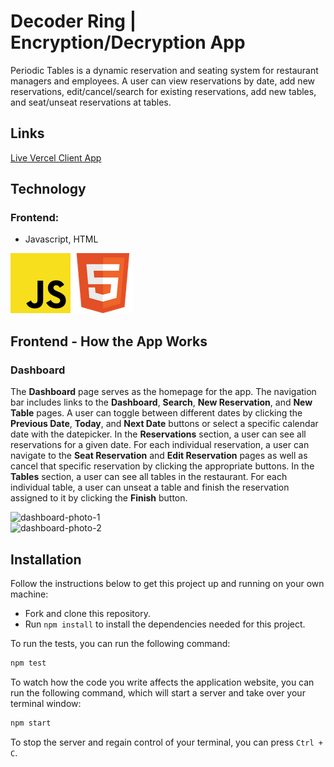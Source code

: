 # Decoder Ring | Encryption/Decryption App

Periodic Tables is a dynamic reservation and seating system for restaurant managers and employees. A user can view reservations by date, add new reservations, edit/cancel/search for existing reservations, add new tables, and seat/unseat reservations at tables.

## Links
[Live Vercel Client App](https://encryption-decryption-app.vercel.app/)  

## Technology

### Frontend:
- Javascript, HTML  
  
![JS icon](images/javascript.png)
![HTML icon](images/html.png)  

## Frontend - How the App Works
### Dashboard
The **Dashboard** page serves as the homepage for the app. The navigation bar includes links to the **Dashboard**, **Search**, **New Reservation**, and **New Table** pages. A user can toggle between different dates by clicking the **Previous Date**, **Today**, and **Next Date** buttons or select a specific calendar date with the datepicker. In the **Reservations** section, a user can see all reservations for a given date. For each individual reservation, a user can navigate to the **Seat Reservation** and **Edit Reservation** pages as well as cancel that specific reservation by clicking the appropriate buttons.  In the **Tables** section, a user can see all tables in the restaurant. For each individual table, a user can unseat a table and finish the reservation assigned to it by clicking the **Finish** button.  
  
![dashboard-photo-1](images/dashboard1.png)  
![dashboard-photo-2](images/dashboard2.png)  

## Installation

Follow the instructions below to get this project up and running on your own machine:

- Fork and clone this repository.
- Run `npm install` to install the dependencies needed for this project.

To run the tests, you can run the following command:

```bash
npm test
```

To watch how the code you write affects the application website, you can run the following command, which will start a server and take over your terminal window:

```bash
npm start
```

To stop the server and regain control of your terminal, you can press `Ctrl + C`.
